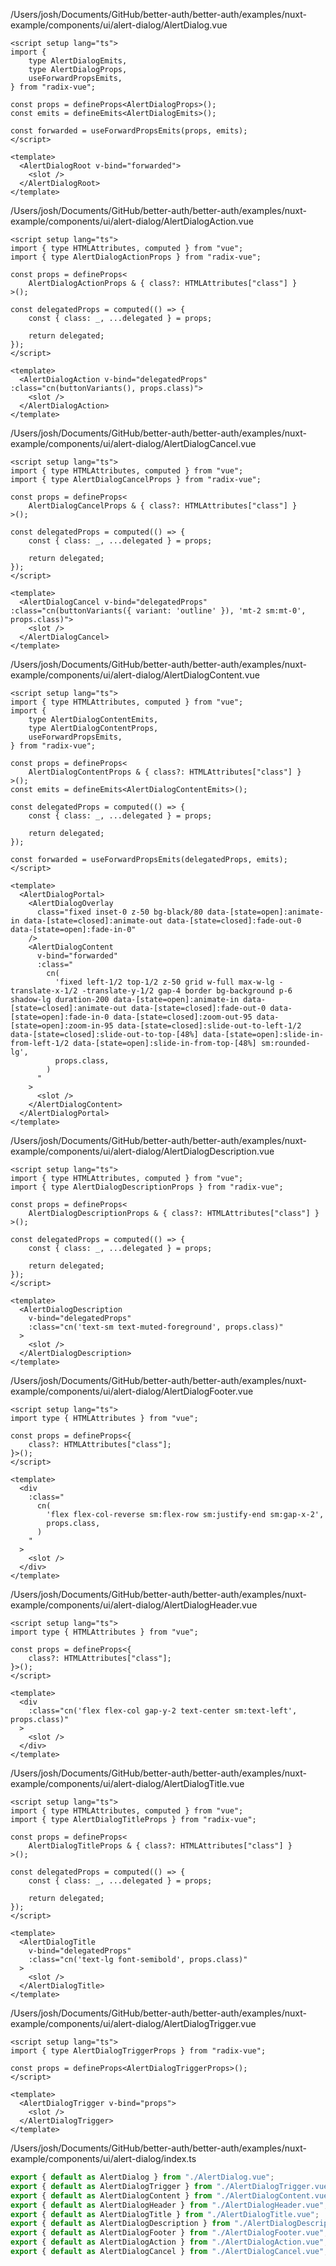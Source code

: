/Users/josh/Documents/GitHub/better-auth/better-auth/examples/nuxt-example/components/ui/alert-dialog/AlertDialog.vue
```
<script setup lang="ts">
import {
	type AlertDialogEmits,
	type AlertDialogProps,
	useForwardPropsEmits,
} from "radix-vue";

const props = defineProps<AlertDialogProps>();
const emits = defineEmits<AlertDialogEmits>();

const forwarded = useForwardPropsEmits(props, emits);
</script>

<template>
  <AlertDialogRoot v-bind="forwarded">
    <slot />
  </AlertDialogRoot>
</template>

```
/Users/josh/Documents/GitHub/better-auth/better-auth/examples/nuxt-example/components/ui/alert-dialog/AlertDialogAction.vue
```
<script setup lang="ts">
import { type HTMLAttributes, computed } from "vue";
import { type AlertDialogActionProps } from "radix-vue";

const props = defineProps<
	AlertDialogActionProps & { class?: HTMLAttributes["class"] }
>();

const delegatedProps = computed(() => {
	const { class: _, ...delegated } = props;

	return delegated;
});
</script>

<template>
  <AlertDialogAction v-bind="delegatedProps" :class="cn(buttonVariants(), props.class)">
    <slot />
  </AlertDialogAction>
</template>

```
/Users/josh/Documents/GitHub/better-auth/better-auth/examples/nuxt-example/components/ui/alert-dialog/AlertDialogCancel.vue
```
<script setup lang="ts">
import { type HTMLAttributes, computed } from "vue";
import { type AlertDialogCancelProps } from "radix-vue";

const props = defineProps<
	AlertDialogCancelProps & { class?: HTMLAttributes["class"] }
>();

const delegatedProps = computed(() => {
	const { class: _, ...delegated } = props;

	return delegated;
});
</script>

<template>
  <AlertDialogCancel v-bind="delegatedProps" :class="cn(buttonVariants({ variant: 'outline' }), 'mt-2 sm:mt-0', props.class)">
    <slot />
  </AlertDialogCancel>
</template>

```
/Users/josh/Documents/GitHub/better-auth/better-auth/examples/nuxt-example/components/ui/alert-dialog/AlertDialogContent.vue
```
<script setup lang="ts">
import { type HTMLAttributes, computed } from "vue";
import {
	type AlertDialogContentEmits,
	type AlertDialogContentProps,
	useForwardPropsEmits,
} from "radix-vue";

const props = defineProps<
	AlertDialogContentProps & { class?: HTMLAttributes["class"] }
>();
const emits = defineEmits<AlertDialogContentEmits>();

const delegatedProps = computed(() => {
	const { class: _, ...delegated } = props;

	return delegated;
});

const forwarded = useForwardPropsEmits(delegatedProps, emits);
</script>

<template>
  <AlertDialogPortal>
    <AlertDialogOverlay
      class="fixed inset-0 z-50 bg-black/80 data-[state=open]:animate-in data-[state=closed]:animate-out data-[state=closed]:fade-out-0 data-[state=open]:fade-in-0"
    />
    <AlertDialogContent
      v-bind="forwarded"
      :class="
        cn(
          'fixed left-1/2 top-1/2 z-50 grid w-full max-w-lg -translate-x-1/2 -translate-y-1/2 gap-4 border bg-background p-6 shadow-lg duration-200 data-[state=open]:animate-in data-[state=closed]:animate-out data-[state=closed]:fade-out-0 data-[state=open]:fade-in-0 data-[state=closed]:zoom-out-95 data-[state=open]:zoom-in-95 data-[state=closed]:slide-out-to-left-1/2 data-[state=closed]:slide-out-to-top-[48%] data-[state=open]:slide-in-from-left-1/2 data-[state=open]:slide-in-from-top-[48%] sm:rounded-lg',
          props.class,
        )
      "
    >
      <slot />
    </AlertDialogContent>
  </AlertDialogPortal>
</template>

```
/Users/josh/Documents/GitHub/better-auth/better-auth/examples/nuxt-example/components/ui/alert-dialog/AlertDialogDescription.vue
```
<script setup lang="ts">
import { type HTMLAttributes, computed } from "vue";
import { type AlertDialogDescriptionProps } from "radix-vue";

const props = defineProps<
	AlertDialogDescriptionProps & { class?: HTMLAttributes["class"] }
>();

const delegatedProps = computed(() => {
	const { class: _, ...delegated } = props;

	return delegated;
});
</script>

<template>
  <AlertDialogDescription
    v-bind="delegatedProps"
    :class="cn('text-sm text-muted-foreground', props.class)"
  >
    <slot />
  </AlertDialogDescription>
</template>

```
/Users/josh/Documents/GitHub/better-auth/better-auth/examples/nuxt-example/components/ui/alert-dialog/AlertDialogFooter.vue
```
<script setup lang="ts">
import type { HTMLAttributes } from "vue";

const props = defineProps<{
	class?: HTMLAttributes["class"];
}>();
</script>

<template>
  <div
    :class="
      cn(
        'flex flex-col-reverse sm:flex-row sm:justify-end sm:gap-x-2',
        props.class,
      )
    "
  >
    <slot />
  </div>
</template>

```
/Users/josh/Documents/GitHub/better-auth/better-auth/examples/nuxt-example/components/ui/alert-dialog/AlertDialogHeader.vue
```
<script setup lang="ts">
import type { HTMLAttributes } from "vue";

const props = defineProps<{
	class?: HTMLAttributes["class"];
}>();
</script>

<template>
  <div
    :class="cn('flex flex-col gap-y-2 text-center sm:text-left', props.class)"
  >
    <slot />
  </div>
</template>

```
/Users/josh/Documents/GitHub/better-auth/better-auth/examples/nuxt-example/components/ui/alert-dialog/AlertDialogTitle.vue
```
<script setup lang="ts">
import { type HTMLAttributes, computed } from "vue";
import { type AlertDialogTitleProps } from "radix-vue";

const props = defineProps<
	AlertDialogTitleProps & { class?: HTMLAttributes["class"] }
>();

const delegatedProps = computed(() => {
	const { class: _, ...delegated } = props;

	return delegated;
});
</script>

<template>
  <AlertDialogTitle
    v-bind="delegatedProps"
    :class="cn('text-lg font-semibold', props.class)"
  >
    <slot />
  </AlertDialogTitle>
</template>

```
/Users/josh/Documents/GitHub/better-auth/better-auth/examples/nuxt-example/components/ui/alert-dialog/AlertDialogTrigger.vue
```
<script setup lang="ts">
import { type AlertDialogTriggerProps } from "radix-vue";

const props = defineProps<AlertDialogTriggerProps>();
</script>

<template>
  <AlertDialogTrigger v-bind="props">
    <slot />
  </AlertDialogTrigger>
</template>

```
/Users/josh/Documents/GitHub/better-auth/better-auth/examples/nuxt-example/components/ui/alert-dialog/index.ts
```typescript
export { default as AlertDialog } from "./AlertDialog.vue";
export { default as AlertDialogTrigger } from "./AlertDialogTrigger.vue";
export { default as AlertDialogContent } from "./AlertDialogContent.vue";
export { default as AlertDialogHeader } from "./AlertDialogHeader.vue";
export { default as AlertDialogTitle } from "./AlertDialogTitle.vue";
export { default as AlertDialogDescription } from "./AlertDialogDescription.vue";
export { default as AlertDialogFooter } from "./AlertDialogFooter.vue";
export { default as AlertDialogAction } from "./AlertDialogAction.vue";
export { default as AlertDialogCancel } from "./AlertDialogCancel.vue";

```
